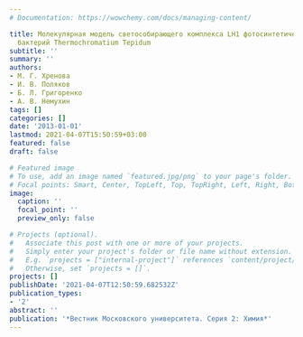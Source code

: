 ```yaml
---
# Documentation: https://wowchemy.com/docs/managing-content/

title: Молекулярная модель светособирающего комплекса LH1 фотосинтетического центра
  бактерий Thermochromatium Tepidum
subtitle: ''
summary: ''
authors:
- М. Г. Хренова
- И. В. Поляков
- Б. Л. Григоренко
- А. В. Немухин
tags: []
categories: []
date: '2013-01-01'
lastmod: 2021-04-07T15:50:59+03:00
featured: false
draft: false

# Featured image
# To use, add an image named `featured.jpg/png` to your page's folder.
# Focal points: Smart, Center, TopLeft, Top, TopRight, Left, Right, BottomLeft, Bottom, BottomRight.
image:
  caption: ''
  focal_point: ''
  preview_only: false

# Projects (optional).
#   Associate this post with one or more of your projects.
#   Simply enter your project's folder or file name without extension.
#   E.g. `projects = ["internal-project"]` references `content/project/deep-learning/index.md`.
#   Otherwise, set `projects = []`.
projects: []
publishDate: '2021-04-07T12:50:59.682532Z'
publication_types:
- '2'
abstract: ''
publication: '*Вестник Московского университета. Серия 2: Химия*'
---
```

